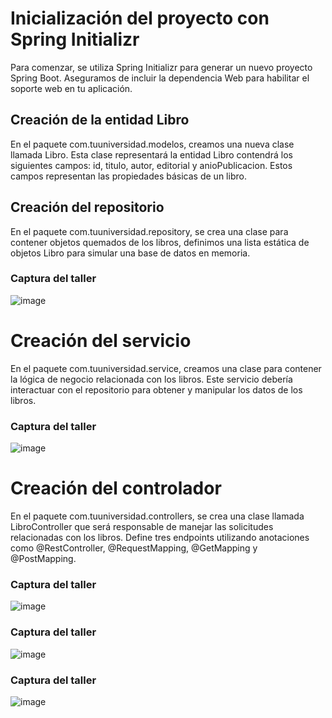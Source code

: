 # **Inicialización del proyecto con Spring Initializr**

Para comenzar, se utiliza Spring Initializr para generar un nuevo proyecto Spring Boot. Aseguramos de incluir la dependencia Web para habilitar el soporte web en tu aplicación.

## Creación de la entidad Libro 
En el paquete com.tuuniversidad.modelos, creamos una nueva clase llamada Libro. Esta clase representará la entidad Libro contendrá los siguientes campos: id, titulo, autor, editorial y anioPublicacion. Estos campos representan las propiedades básicas de un libro.

## Creación del repositorio
En el paquete com.tuuniversidad.repository, se crea una clase para contener objetos quemados de los libros, definimos una lista estática de objetos Libro para simular una base de datos en memoria.

### Captura del taller
![image](https://github.com/Kss21ch/Web-API-de-Libro/assets/147552972/2f60e44a-1cdb-4c12-814d-bce80d963d2f)


# Creación del servicio 
En el paquete com.tuuniversidad.service, creamos una clase para contener la lógica de negocio relacionada con los libros. Este servicio debería interactuar con el repositorio para obtener y manipular los datos de los libros.

### Captura del taller
![image](https://github.com/Kss21ch/Web-API-de-Libro/assets/147552972/694db03a-c6f9-4d0c-9f16-3234c91ab16d)

# Creación del controlador
En el paquete com.tuuniversidad.controllers, se crea una clase llamada LibroController que será responsable de manejar las solicitudes relacionadas con los libros. Define tres endpoints utilizando anotaciones como @RestController, @RequestMapping, @GetMapping y @PostMapping.

### Captura del taller
![image](https://github.com/Kss21ch/Web-API-de-Libro/assets/147552972/b84df7f0-7bb8-40ad-ab99-d72e1792f9bc) 

### Captura del taller
![image](https://github.com/Kss21ch/Web-API-de-Libro/assets/147552972/47d9a997-1465-4275-abe2-152482a1d528)

### Captura del taller
![image](https://github.com/Kss21ch/Web-API-de-Libro/assets/147552972/c52ba900-110f-4b40-85e4-c021860fb00e)





